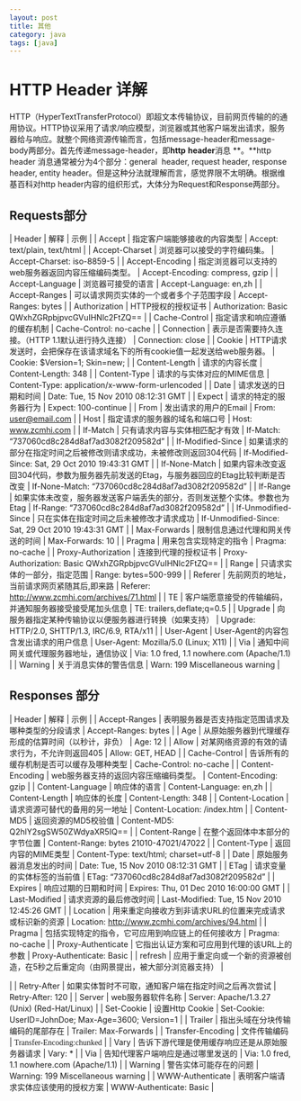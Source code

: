 ```yaml
---
layout: post
title: 其他
category: java
tags: [java]
---
```

# HTTP Header 详解
HTTP（HyperTextTransferProtocol）即超文本传输协议，目前网页传输的的通用协议。HTTP协议采用了请求/响应模型，浏览器或其他客户端发出请求，服务器给与响应。就整个网络资源传输而言，包括message-header和message-body两部分。首先传递message-header，即**http** **header**消息 **。**http header 消息通常被分为4个部分：general  header, request header, response header, entity header。但是这种分法就理解而言，感觉界限不太明确。根据维基百科对http header内容的组织形式，大体分为Request和Response两部分。
## Requests部分 
| Header | 解释 | 示例 | | Accept | 指定客户端能够接收的内容类型 | Accept: text/plain, text/html | | Accept-Charset | 浏览器可以接受的字符编码集。 | Accept-Charset: iso-8859-5 | | Accept-Encoding | 指定浏览器可以支持的web服务器返回内容压缩编码类型。 | Accept-Encoding: compress, gzip | | Accept-Language | 浏览器可接受的语言 | Accept-Language: en,zh | | Accept-Ranges | 可以请求网页实体的一个或者多个子范围字段 | Accept-Ranges: bytes | | Authorization | HTTP授权的授权证书 | Authorization: Basic QWxhZGRpbjpvcGVuIHNlc2FtZQ== | | Cache-Control | 指定请求和响应遵循的缓存机制 | Cache-Control: no-cache | | Connection | 表示是否需要持久连接。（HTTP 1.1默认进行持久连接） | Connection: close | | Cookie | HTTP请求发送时，会把保存在该请求域名下的所有cookie值一起发送给web服务器。 | Cookie: $Version=1; Skin=new; | | Content-Length | 请求的内容长度 | Content-Length: 348 | | Content-Type | 请求的与实体对应的MIME信息 | Content-Type: application/x-www-form-urlencoded | | Date | 请求发送的日期和时间 | Date: Tue, 15 Nov 2010 08:12:31 GMT | | Expect | 请求的特定的服务器行为 | Expect: 100-continue | | From | 发出请求的用户的Email | From: user@email.com | | Host | 指定请求的服务器的域名和端口号 | Host: www.zcmhi.com | | If-Match | 只有请求内容与实体相匹配才有效 | If-Match: “737060cd8c284d8af7ad3082f209582d” | | If-Modified-Since | 如果请求的部分在指定时间之后被修改则请求成功，未被修改则返回304代码 | If-Modified-Since: Sat, 29 Oct 2010 19:43:31 GMT | | If-None-Match | 如果内容未改变返回304代码，参数为服务器先前发送的Etag，与服务器回应的Etag比较判断是否改变 | If-None-Match: “737060cd8c284d8af7ad3082f209582d” | | If-Range | 如果实体未改变，服务器发送客户端丢失的部分，否则发送整个实体。参数也为Etag | If-Range: “737060cd8c284d8af7ad3082f209582d” | | If-Unmodified-Since | 只在实体在指定时间之后未被修改才请求成功 | If-Unmodified-Since: Sat, 29 Oct 2010 19:43:31 GMT | | Max-Forwards | 限制信息通过代理和网关传送的时间 | Max-Forwards: 10 | | Pragma | 用来包含实现特定的指令 | Pragma: no-cache | | Proxy-Authorization | 连接到代理的授权证书 | Proxy-Authorization: Basic QWxhZGRpbjpvcGVuIHNlc2FtZQ== | | Range | 只请求实体的一部分，指定范围 | Range: bytes=500-999 | | Referer | 先前网页的地址，当前请求网页紧随其后,即来路 | Referer: http://www.zcmhi.com/archives/71.html | | TE | 客户端愿意接受的传输编码，并通知服务器接受接受尾加头信息 | TE: trailers,deflate;q=0.5 | | Upgrade | 向服务器指定某种传输协议以便服务器进行转换（如果支持） | Upgrade: HTTP/2.0, SHTTP/1.3, IRC/6.9, RTA/x11 | | User-Agent | User-Agent的内容包含发出请求的用户信息 | User-Agent: Mozilla/5.0 (Linux; X11) | | Via | 通知中间网关或代理服务器地址，通信协议 | Via: 1.0 fred, 1.1 nowhere.com (Apache/1.1) | | Warning | 关于消息实体的警告信息 | Warn: 199 Miscellaneous warning | 
## Responses 部分 
| Header | 解释 | 示例 | | Accept-Ranges | 表明服务器是否支持指定范围请求及哪种类型的分段请求 | Accept-Ranges: bytes | | Age | 从原始服务器到代理缓存形成的估算时间（以秒计，非负） | Age: 12 | | Allow | 对某网络资源的有效的请求行为，不允许则返回405 | Allow: GET, HEAD | | Cache-Control | 告诉所有的缓存机制是否可以缓存及哪种类型 | Cache-Control: no-cache | | Content-Encoding | web服务器支持的返回内容压缩编码类型。 | Content-Encoding: gzip | | Content-Language | 响应体的语言 | Content-Language: en,zh | | Content-Length | 响应体的长度 | Content-Length: 348 | | Content-Location | 请求资源可替代的备用的另一地址 | Content-Location: /index.htm | | Content-MD5 | 返回资源的MD5校验值 | Content-MD5: Q2hlY2sgSW50ZWdyaXR5IQ== | | Content-Range | 在整个返回体中本部分的字节位置 | Content-Range: bytes 21010-47021/47022 | | Content-Type | 返回内容的MIME类型 | Content-Type: text/html; charset=utf-8 | | Date | 原始服务器消息发出的时间 | Date: Tue, 15 Nov 2010 08:12:31 GMT | | ETag | 请求变量的实体标签的当前值 | ETag: “737060cd8c284d8af7ad3082f209582d” | | Expires | 响应过期的日期和时间 | Expires: Thu, 01 Dec 2010 16:00:00 GMT | | Last-Modified | 请求资源的最后修改时间 | Last-Modified: Tue, 15 Nov 2010 12:45:26 GMT | | Location | 用来重定向接收方到非请求URL的位置来完成请求或标识新的资源 | Location: http://www.zcmhi.com/archives/94.html | | Pragma | 包括实现特定的指令，它可应用到响应链上的任何接收方 | Pragma: no-cache | | Proxy-Authenticate | 它指出认证方案和可应用到代理的该URL上的参数 | Proxy-Authenticate: Basic | | refresh | 应用于重定向或一个新的资源被创造，在5秒之后重定向（由网景提出，被大部分浏览器支持） |

| | Retry-After | 如果实体暂时不可取，通知客户端在指定时间之后再次尝试 | Retry-After: 120 | | Server | web服务器软件名称 | Server: Apache/1.3.27 (Unix) (Red-Hat/Linux) | | Set-Cookie | 设置Http Cookie | Set-Cookie: UserID=JohnDoe; Max-Age=3600; Version=1 | | Trailer | 指出头域在分块传输编码的尾部存在 | Trailer: Max-Forwards | | Transfer-Encoding | 文件传输编码 | <span style="font-family: monospace;"><span style="font-family: Georgia,'Times New Roman','Bitstream Charter',Times,serif;">Transfer-Encoding:chunked</span></span> | | Vary | 告诉下游代理是使用缓存响应还是从原始服务器请求 | Vary: * | | Via | 告知代理客户端响应是通过哪里发送的 | Via: 1.0 fred, 1.1 nowhere.com (Apache/1.1) | | Warning | 警告实体可能存在的问题 | Warning: 199 Miscellaneous warning | | WWW-Authenticate | 表明客户端请求实体应该使用的授权方案 | WWW-Authenticate: Basic |
